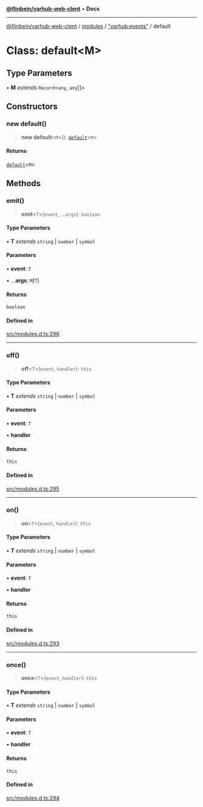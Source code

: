 [**@flinbein/varhub-web-clent**](../../../../README.md) • **Docs**

***

[@flinbein/varhub-web-clent](../../../../README.md) / [modules](../../../README.md) / ["varhub:events"](../README.md) / default

# Class: default\<M\>

## Type Parameters

• **M** *extends* `Record`\<`any`, `any`[]\>

## Constructors

### new default()

> **new default**\<`M`\>(): [`default`](default.md)\<`M`\>

#### Returns

[`default`](default.md)\<`M`\>

## Methods

### emit()

> **emit**\<`T`\>(`event`, ...`args`): `boolean`

#### Type Parameters

• **T** *extends* `string` \| `number` \| `symbol`

#### Parameters

• **event**: `T`

• ...**args**: `M`\[`T`\]

#### Returns

`boolean`

#### Defined in

[src/modules.d.ts:296](https://github.com/flinbein/varhub-web-client/blob/4a94dc210f3c914d7323a6335e147e209d01f647/src/modules.d.ts#L296)

***

### off()

> **off**\<`T`\>(`event`, `handler`): `this`

#### Type Parameters

• **T** *extends* `string` \| `number` \| `symbol`

#### Parameters

• **event**: `T`

• **handler**

#### Returns

`this`

#### Defined in

[src/modules.d.ts:295](https://github.com/flinbein/varhub-web-client/blob/4a94dc210f3c914d7323a6335e147e209d01f647/src/modules.d.ts#L295)

***

### on()

> **on**\<`T`\>(`event`, `handler`): `this`

#### Type Parameters

• **T** *extends* `string` \| `number` \| `symbol`

#### Parameters

• **event**: `T`

• **handler**

#### Returns

`this`

#### Defined in

[src/modules.d.ts:293](https://github.com/flinbein/varhub-web-client/blob/4a94dc210f3c914d7323a6335e147e209d01f647/src/modules.d.ts#L293)

***

### once()

> **once**\<`T`\>(`event`, `handler`): `this`

#### Type Parameters

• **T** *extends* `string` \| `number` \| `symbol`

#### Parameters

• **event**: `T`

• **handler**

#### Returns

`this`

#### Defined in

[src/modules.d.ts:294](https://github.com/flinbein/varhub-web-client/blob/4a94dc210f3c914d7323a6335e147e209d01f647/src/modules.d.ts#L294)
